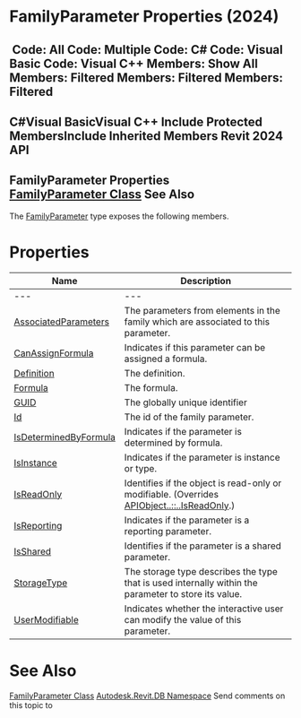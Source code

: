 # FamilyParameter Properties (2024)

﻿
 Code: All Code: Multiple Code: C# Code: Visual Basic Code: Visual C++  Members: Show All Members: Filtered Members: Filtered Members: Filtered   
---  
C#Visual BasicVisual C++
Include Protected MembersInclude Inherited Members
Revit 2024 API  
---  
FamilyParameter Properties  
[FamilyParameter Class](6175e974-870e-7fbc-3df7-46105f937a6e.md "FamilyParameter Class") See Also  
---  
The [FamilyParameter](6175e974-870e-7fbc-3df7-46105f937a6e.md "FamilyParameter Class") type exposes the following members.
# Properties
| Name | Description |
| --- | --- |
| --- | --- | --- |
| [AssociatedParameters](7c53d717-b977-3ce3-2ee8-ecf2da61ffb5.md "AssociatedParameters Property") | The parameters from elements in the family which are associated to this parameter. |
| [CanAssignFormula](93a609f7-78f1-d152-ab3e-1fddc1061a9a.md "CanAssignFormula Property") | Indicates if this parameter can be assigned a formula. |
| [Definition](00308c2a-5024-e7d8-5e6a-90c656ea2db9.md "Definition Property") | The definition. |
| [Formula](3eed68c4-620a-c993-54b2-5e51f04b814c.md "Formula Property") | The formula. |
| [GUID](5af1a48b-6353-0878-9d34-5b49ecfecb83.md "GUID Property") | The globally unique identifier |
| [Id](7766aa41-e740-3659-cd45-e54f0e3c1f0c.md "Id Property") | The id of the family parameter. |
| [IsDeterminedByFormula](5d5bd93e-f406-8189-3d82-0c0be2982914.md "IsDeterminedByFormula Property") | Indicates if the parameter is determined by formula. |
| [IsInstance](89631a31-f16e-4693-0374-88a39722bde8.md "IsInstance Property") | Indicates if the parameter is instance or type. |
| [IsReadOnly](6b0b29c8-dc62-4dd3-b810-08fdc8d48508.md "IsReadOnly Property") | Identifies if the object is read-only or modifiable. (Overrides [APIObject..::..IsReadOnly](d516bcd2-a3fd-a578-58f6-f1add979bd07.md "IsReadOnly Property").) |
| [IsReporting](70ebd545-8eb1-4f3b-0381-c28d6b70ca2a.md "IsReporting Property") | Indicates if the parameter is a reporting parameter. |
| [IsShared](1bcfa7d3-abb7-1464-b7e3-b31d85baf731.md "IsShared Property") | Identifies if the parameter is a shared parameter. |
| [StorageType](5dbb2cc2-03fa-681e-5740-f1dba9d7da78.md "StorageType Property") | The storage type describes the type that is used internally within the parameter to store its value. |
| [UserModifiable](f2748518-3b1b-91d1-abdb-d20ccf3a8b18.md "UserModifiable Property") | Indicates whether the interactive user can modify the value of this parameter. |

# See Also
[FamilyParameter Class](6175e974-870e-7fbc-3df7-46105f937a6e.md "FamilyParameter Class")
[Autodesk.Revit.DB Namespace](87546ba7-461b-c646-cbb1-2cb8f5bff8b2.md "Autodesk.Revit.DB Namespace")
Send comments on this topic to 